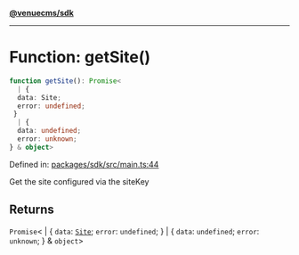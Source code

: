 [**@venuecms/sdk**](../Index.md)

***

# Function: getSite()

```ts
function getSite(): Promise<
  | {
  data: Site;
  error: undefined;
 }
  | {
  data: undefined;
  error: unknown;
} & object>
```

Defined in: [packages/sdk/src/main.ts:44](https://github.com/venuecms/sdk/blob/00916d9de8c08ea7e3c8bf71381675389f602827/packages/sdk/src/main.ts#L44)

Get the site configured via the siteKey

## Returns

`Promise`\<
  \| \{
  `data`: [`Site`](../type-aliases/Site.md);
  `error`: `undefined`;
 \}
  \| \{
  `data`: `undefined`;
  `error`: `unknown`;
 \} & `object`\>
